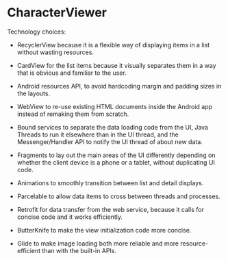 # CharacterViewer

Technology choices:

- RecyclerView because it is a flexible way of displaying items in a list without wasting resources.

- CardView for the list items because it visually separates them in a way that is obvious and familiar to the user.

- Android resources API, to avoid hardcoding margin and padding sizes in the layouts.

- WebView to re-use existing HTML documents inside the Android app instead of remaking them from scratch.

- Bound services to separate the data loading code from the UI, Java Threads to run it elsewhere than in the UI thread, and the Messenger/Handler API to notify the UI thread of about new data.

- Fragments to lay out the main areas of the UI differently depending on whether the client device is a phone or a tablet, without duplicating UI code.

- Animations to smoothly transition between list and detail displays.

- Parcelable to allow data items to cross between threads and processes.

- Retrofit for data transfer from the web service, because it calls for concise code and it works efficiently.

- ButterKnife to make the view initialization code more concise.

- Glide to make image loading both more reliable and more resource-efficient than with the built-in APIs.